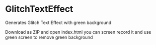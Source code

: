 # GlitchTextEffect
Generates Glitch Text Effect with green background 

Download as ZIP and open index.html
you can screen record it and use green screen to remove green background
